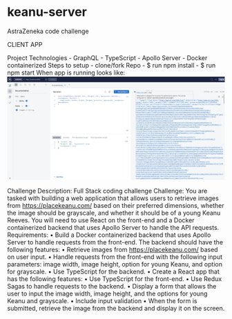 # keanu-server
AstraZeneka code challenge

CLIENT APP

Project Technologies
    - GraphQL
    - TypeScript
    - Apollo Server
    - Docker containerized
Steps to setup
    - clone/fork Repo
    - $ run npm install
    - $ run npm start
When app is running looks like:
![view when running](preview.png)

Challenge Description:
Full Stack coding challenge
Challenge:
You are tasked with building a web application that allows users to 
retrieve images from https://placekeanu.com/ based on their 
preferred dimensions, whether the image should be grayscale, 
and whether it should be of a young Keanu Reeves. You will need 
to use React on the front-end and a Docker containerized 
backend that uses Apollo Server to handle the API requests.
Requirements:
• Build a Docker containerized backend that uses Apollo Server 
to handle requests from the front-end. The backend should 
have the following features:
• Retrieve images from https://placekeanu.com/ based on user 
input.
• Handle requests from the front-end with the following input 
parameters: image width, image height, option for young 
Keanu, and option for grayscale.
• Use TypeScript for the backend.
• Create a React app that has the following features:
• Use TypeScript for the front-end.
• Use Redux Sagas to handle requests to the backend.
• Display a form that allows the user to input the image width, 
image height, and the options for young Keanu and 
grayscale.
• Include input validation
• When the form is submitted, retrieve the image from the 
backend and display it on the screen.